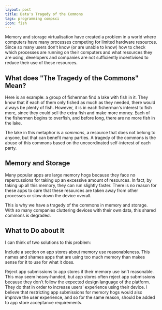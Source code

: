 ```yaml
---
layout: post
title: Data's Tragedy of the Commons
tags: programming compsci
icon: fish
---
```

Memory and storage virtualisation have created a problem in a world where computers have many processes competing for
limited hardware resources. Since so many users don't know (or are unable to know) how to check which processes are
running on their computers and what resources they are using, developers and companies are not sufficiently incentivised
to reduce their use of these resources.

## What does "The Tragedy of the Commons" Mean?
Here is an example: a group of fisherman find a lake with fish in it. They know that if each of them only fished as much
as they needed, there would always be plenty of fish. However, it is in each fisherman's interest to fish more, since
they could sell the extra fish and make more money. Each of the fishermen begins to overfish, and before long, there are
no more fish in the lake.

The lake in this metaphor is a *commons*, a resource that does not belong to anyone, but that can benefit many parties.
A tragedy of the commons is the abuse of this commons based on the uncoordinated self-interest of each party.

## Memory and Storage
Many popular apps are large memory hogs because they face no repercussions for taking up an excessive amount
of resources. In fact, by taking up all this memory, they can run slightly faster. There is no reason for these apps to
care that these resources are taken away from other processes or slow down the device overall.

This is why we have a tragedy of the commons in memory and storage. With so many companies cluttering devices with their
own data, this shared commons is degraded.

## What to Do about It
I can think of two solutions to this problem:

Include a section on app stores about memory use reasonableness. This names and shames apps that are using too much
memory than makes sense for it to use for what it does.

Reject app submissions to app stores if their memory use isn't reasonable. This may seem heavy-handed, but app stores
often reject app submissions because they don't follow the expected design language of the platform. They do
that in order to increase users' experience using their device. I believe that restricting app submissions for memory hogs
would also improve the user experience, and so for the same reason, should be added to app store acceptance requirements.